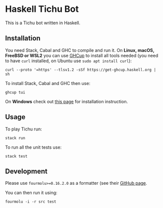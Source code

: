 # Haskell Tichu Bot

This is a Tichu bot written in Haskell.

## Installation

You need Stack, Cabal and GHC to compile and run it. On **Linux, macOS, FreeBSD
or WSL2** you can use [GHCup](https://www.haskell.org/ghcup/) to install all tools
needed (you need to have `curl` installed, on Ubuntu use `sudo apt install curl`):

```shell
curl --proto '=https' --tlsv1.2 -sSf https://get-ghcup.haskell.org | sh
```

To install Stack, Cabal and GHC then use:

```shell
ghcup tui
```

On **Windows** check out [this page](https://www.haskell.org/downloads/) for
installation instruction.

## Usage

To play Tichu run:

```shell
stack run
```

To run all the unit tests use:

```shell
stack test
```

## Development

Please use `fourmolu>=0.16.2.0` as a formatter (see their [GitHub page](https://github.com/fourmolu/fourmolu?tab=readme-ov-file#usage).

You can then run it using:

```shell
fourmolu -i -r src test
```
